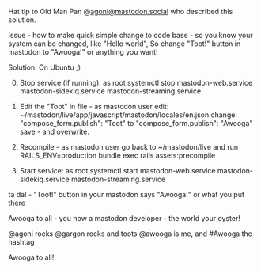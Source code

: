 Hat tip to Old Man Pan @agoni@mastodon.social who described this solution.

Issue - how to make quick simple change to code base - so you know your system can be changed, like "Hello world", 
So change "Toot!" button in mastodon to "Awooga!" or anything you want!

Solution: On Ubuntu ;)

0) Stop service (if running): as root
systemctl stop mastodon-web.service mastodon-sidekiq.service mastodon-streaming.service 

1) Edit the "Toot" in file - as mastodon user
edit: ~/mastodon/live/app/javascript/mastodon/locales/en.json
change: 
"compose_form.publish": "Toot"
to
"compose_form.publish": "Awooga"
save - and overwrite.

2) Recompile - as mastodon user
go back to ~/mastodon/live and run
RAILS_ENV=production bundle exec rails assets:precompile


3) Start service: as root 
systemctl start mastodon-web.service mastodon-sidekiq.service mastodon-streaming.service 

ta da! - "Toot!" button in your mastodon says "Awooga!" or what you put there 

Awooga to all - you now a mastodon developer - the world your oyster!

@agoni rocks
@gargon rocks and toots
@awooga is me, and #Awooga the hashtag

Awooga to all!
